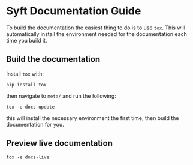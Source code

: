 # Syft Documentation Guide

To build the documentation the easiest thing to do is to use `tox`.
This will automatically install the environment needed for the documentation each time you build it.

## Build the documentation

Install `tox` with:

```
pip install tox
```

then navigate to `meta/` and run the following:

```
tox -e docs-update
```

this will install the necessary environment the first time, then build the documentation for you.

## Preview live documentation

```
tox -e docs-live
```
